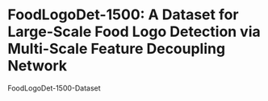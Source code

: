 FoodLogoDet-1500: A Dataset for Large-Scale Food Logo Detection via Multi-Scale Feature Decoupling Network
====
FoodLogoDet-1500-Dataset

